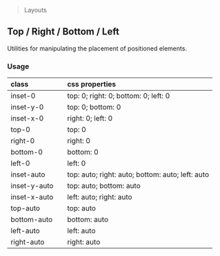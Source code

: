 > Layouts

## Top / Right / Bottom / Left

Utilities for manipulating the placement of positioned elements.

### Usage

| class |  | css properties |
|:--|:--|:--|
| inset-0 |  | top: 0; right: 0; bottom: 0; left: 0 |
| inset-y-0 |  | top: 0; bottom: 0 |
| inset-x-0 |  | right: 0; left: 0 |
| top-0 |  | top: 0 |
| right-0 |  | right: 0 |
| bottom-0 |  | bottom: 0 |
| left-0 |  | left: 0 |
| inset-auto |  | top: auto; right: auto; bottom: auto; left: auto |
| inset-y-auto |  | top: auto; bottom: auto |
| inset-x-auto |  | left: auto; right: auto |
| top-auto |  | top: auto |
| bottom-auto |  | bottom: auto |
| left-auto |  | left: auto |
| right-auto |  | right: auto |
